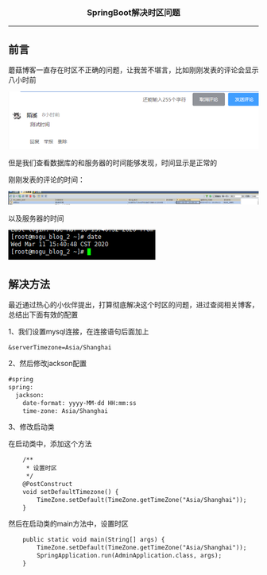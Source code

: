 ### <center>SpringBoot解决时区问题
***
## 前言

蘑菇博客一直存在时区不正确的问题，让我苦不堪言，比如刚刚发表的评论会显示八小时前

![image-20200311153938129](images/image-20200311153938129.png)

但是我们查看数据库的和服务器的时间能够发现，时间显示是正常的

刚刚发表的评论的时间：

![image-20200311154023478](images/image-20200311154023478.png)

以及服务器的时间

![image-20200311154111362](images/image-20200311154111362.png)

## 解决方法

最近通过热心的小伙伴提出，打算彻底解决这个时区的问题，进过查阅相关博客，总结出下面有效的配置

1、我们设置mysql连接，在连接语句后面加上

```
&serverTimezone=Asia/Shanghai
```

2、然后修改jackson配置

```
#spring
spring:
  jackson:
    date-format: yyyy-MM-dd HH:mm:ss
    time-zone: Asia/Shanghai
```

3、修改启动类

在启动类中，添加这个方法

```
    /**
     * 设置时区
     */
    @PostConstruct
    void setDefaultTimezone() {
        TimeZone.setDefault(TimeZone.getTimeZone("Asia/Shanghai"));
    }

```

然后在启动类的main方法中，设置时区

```
    public static void main(String[] args) {
        TimeZone.setDefault(TimeZone.getTimeZone("Asia/Shanghai"));
        SpringApplication.run(AdminApplication.class, args);
    }

```

